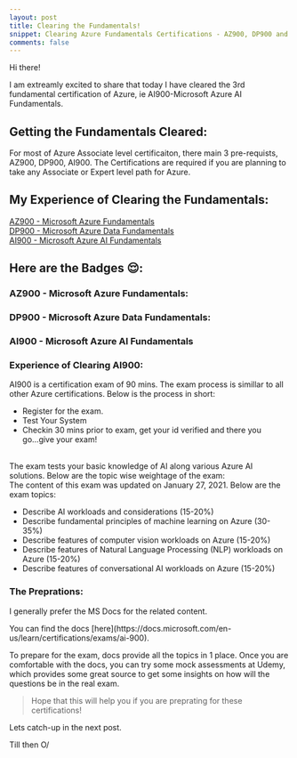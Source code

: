 ```yaml
---
layout: post
title: Clearing the Fundamentals!
snippet: Clearing Azure Fundamentals Certifications - AZ900, DP900 and AI900
comments: false
---
```


Hi there!

<p>I am extreamly excited to share that today I have cleared the 3rd fundamental certification of Azure, ie AI900-Microsoft Azure AI Fundamentals.</p>

## Getting the Fundamentals Cleared:
<p>
For most of Azure Associate level certificaiton, there main 3 pre-requists, AZ900, DP900, AI900.
The Certifications are required if you are planning to take any Associate or Expert level path for Azure.
</p>

## My Experience of Clearing the Fundamentals:
[AZ900 - Microsoft Azure Fundamentals](https://ishaanbhatnagar25.github.io/2020/12/20/TheFirstFlight/)<br>
[DP900 - Microsoft Azure Data Fundamentals](https://ishaanbhatnagar25.github.io/2021/01/26/RepublicDay/)<br>
[AI900 - Microsoft Azure AI Fundamentals](https://ishaanbhatnagar25.github.io/2021/02/15/ClearingFundamentals/)<br>


## Here are the Badges 😌:

<script type="text/javascript" async src="//cdn.youracclaim.com/assets/utilities/embed.js"></script>

### AZ900 - Microsoft Azure Fundamentals:
<div data-iframe-width="150" data-iframe-height="270" data-share-badge-id="df7dc25e-c1c8-4549-8493-26d94fc125b3" data-share-badge-host="https://www.youracclaim.com"></div>

### DP900 - Microsoft Azure Data Fundamentals:
<div data-iframe-width="150" data-iframe-height="270" data-share-badge-id="98ccf35c-6fa8-4a47-bc26-38cb7ebc411f" data-share-badge-host="https://www.youracclaim.com"></div>

### AI900 - Microsoft Azure AI Fundamentals
<div data-iframe-width="150" data-iframe-height="270" data-share-badge-id="871f0dc8-edb2-4c6e-905d-985f0fda56ca" data-share-badge-host="https://www.youracclaim.com"></div><script type="text/javascript" async src="//cdn.youracclaim.com/assets/utilities/embed.js"></script>


### Experience of Clearing AI900:
<p>
AI900 is a certification exam of 90 mins. The exam process is simillar to all other Azure certifications.
Below is the process in short:
<ul>
<li>Register for the exam.</li>
<li>Test Your System</li>
<li>Checkin 30 mins prior to exam, get your id verified and there you go...give your exam!</li>
</ul>
<br>
The exam tests your basic knowledge of AI along various Azure AI solutions. Below are the topic wise weightage of the exam:<br>
The content of this exam was updated on January 27, 2021. Below are the exam topics:
<ul>
<li>Describe AI workloads and considerations (15-20%)</li>
<li>Describe fundamental principles of machine learning on Azure (30-35%)</li>
<li>Describe features of computer vision workloads on Azure (15-20%)</li>
<li>Describe features of Natural Language Processing (NLP) workloads on Azure (15-20%)</li>
<li>Describe features of conversational AI workloads on Azure (15-20%)</li>
</ul>
</p>

### The Preprations:
<p>
I generally prefer the MS Docs for the related content. 
</p>
You can find the docs [here](https://docs.microsoft.com/en-us/learn/certifications/exams/ai-900).

<p>
To prepare for the exam, docs provide all the topics in 1 place. Once you are comfortable with the docs, you can try some mock assessments at Udemy, which provides some great source to get some insights on how will the questions be in the real exam.
</p>

> Hope that this will help you if you are preprating for these certifications!

Lets catch-up in the next post.

Till then O/